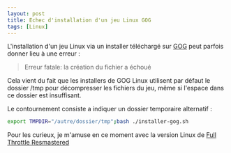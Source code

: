 ```yaml
---
layout: post
title: Echec d'installation d'un jeu Linux GOG
tags: [Linux]
---
```


L'installation d'un jeu Linux via un installer téléchargé sur
[GOG](https://www.gog.com/) peut parfois donner lieu à une erreur :

> Erreur fatale: la création du fichier a échoué

Cela vient du fait que les installers de GOG Linux utilisent par défaut le
dossier /tmp pour décompresser les fichiers du jeu, même si l'espace dans ce
dossier est insuffisant.

Le contournement consiste a indiquer un dossier temporaire alternatif :

```bash
export TMPDIR="/autre/dossier/tmp";bash ./installer-gog.sh
```

Pour les curieux, je m'amuse en ce moment avec la version Linux de
[Full Throttle Resmastered](https://www.gog.com/game/full_throttle_remastered)
